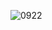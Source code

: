 ![0922](https://user-images.githubusercontent.com/90738178/136349775-697fa474-f6b5-4000-b933-8c6013840ba5.png)
